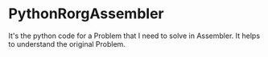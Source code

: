# PythonRorgAssembler
It's the python code for a Problem that I need to solve in Assembler. It helps to understand the original Problem.
